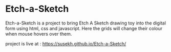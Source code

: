 # Etch-a-Sketch
Etch-a-Sketch is a project to bring Etch A Sketch drawing toy into the digital form using html, css and javascript.
Here the grids will change their colour when mouse hovers over them.

project is live at : https://susekh.github.io/Etch-a-Sketch/

